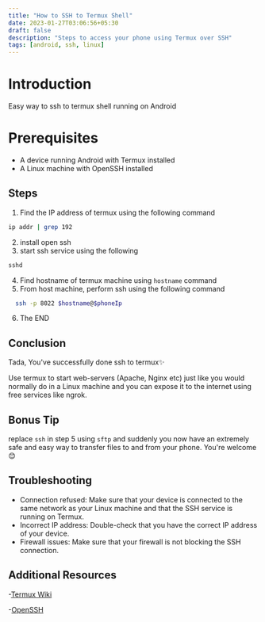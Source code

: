 ```yaml
---
title: "How to SSH to Termux Shell"
date: 2023-01-27T03:06:56+05:30
draft: false
description: "Steps to access your phone using Termux over SSH"
tags: [android, ssh, linux]
---
```


# Introduction

Easy way to ssh to termux shell running on Android

# Prerequisites

- A device running Android with Termux installed
- A Linux machine with OpenSSH installed

## Steps

1. Find the IP address of termux using the following command

```bash
ip addr | grep 192
```

2. install open ssh
3. start ssh service using the following

```bash
sshd
```

4. Find hostname of termux machine using `hostname` command
5. From host machine, perform ssh using the following command

```bash
  ssh -p 8022 $hostname@$phoneIp
```

6. The END

## Conclusion

Tada, You've successfully done ssh to termux✨

Use termux to start web-servers (Apache, Nginx etc) just like you would normally do in a Linux machine and you can expose it to the internet using free services like ngrok.

## Bonus Tip

replace `ssh` in step 5 using `sftp` and suddenly you now have an extremely safe and easy way to transfer files to and from your phone. You're welcome😊

## Troubleshooting

- Connection refused: Make sure that your device is connected to the same network as your Linux machine and that the SSH service is running on Termux.
- Incorrect IP address: Double-check that you have the correct IP address of your device.
- Firewall issues: Make sure that your firewall is not blocking the SSH connection.

## Additional Resources

-[Termux Wiki](https://wiki.termux.com/wiki/Main_Page)

-[OpenSSH](https://www.openssh.com/)
